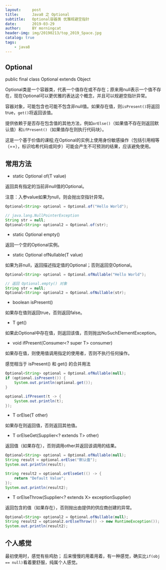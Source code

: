 ```yaml
---
layout:     post
title:      Java8 之 Optional
subtitle:   Optional容器类 优雅规避空指针
date:       2019-03-29
author:     BY morningcat
header-img: img/20190213/top_2019_Space.jpg
catalog: true
tags:
    - java8
---
```


## Optional

public final class Optional<T>
extends Object

Optional<T>类是一个容器类，代表一个值存在或不存在；原来用null表示一个值不存在，现在Optional可以更优雅的表达这个概念，并且可以规避空指针异常。

容器对象，可能包含也可能不包含非null值。如果存在值，则`isPresent()`将返回true，`get()`将返回该值。

提供依赖于是否存在包含值的其他方法，例如`orElse()`（如果值不存在则返回默认值）和`ifPresent()`（如果值存在则执行代码块）。

这是一个基于价值的课程;在Optional的实例上使用身份敏感操作（包括引用相等（==），标识哈希代码或同步）可能会产生不可预测的结果，应该避免使用。

## 常用方法

- static <T> Optional<T>	of(T value)

返回具有指定的当前非null值的Optional。

注意：入参value如果为null，则会抛出空指针异常。

```java
Optional<String> optional = Optional.of("Hello World");

// java.lang.NullPointerException
String str = null;
Optional<String> optional2 = Optional.of(str);
```

- static <T> Optional<T>	empty()

返回一个空的Optional实例。

- static <T> Optional<T>	ofNullable(T value)

如果为非null，返回描述指定值的Optional；否则返回空Optional。

```java
Optional<String> optional = Optional.ofNullable("Hello World");

// 返回 Optional.empty() 对象
String str = null;
Optional<String> optional2 = Optional.ofNullable(str);
```
 
- boolean	isPresent()

如果存在值则返回true，否则返回false。

- T	get()

如果此Optional中存在值，则返回该值，否则抛出NoSuchElementException。

- void	ifPresent(Consumer<? super T> consumer)

如果存在值，则使用值调用指定的使用者，否则不执行任何操作。

感觉相当于 isPresent() 和 get() 的合并用法

```java
Optional<String> optional = Optional.ofNullable(null);
if (optional.isPresent()) {
    System.out.println(optional.get());
}

optional.ifPresent(t -> {
    System.out.println(t);
});
```

- T	orElse(T other)

如果存在则返回值，否则返回其他值。

- T	orElseGet(Supplier<? extends T> other)

返回值（如果存在），否则调用other并返回该调用的结果。

```java
Optional<String> optional = Optional.ofNullable(null);
String result = optional.orElse("默认值");
System.out.println(result);

String result2 = optional.orElseGet(() -> {
    return "Default Value";
});
System.out.println(result2);
```

- <X extends Throwable> T	orElseThrow(Supplier<? extends X> exceptionSupplier)

返回包含的值（如果存在），否则抛出由提供的供应商创建的异常。

```java
Optional<String> optional2 = Optional.ofNullable(null);
String result2 = optional2.orElseThrow(() -> new RuntimeException());
System.out.println(result2);
```
 
 ## 个人感觉
 
 最初使用时，感觉有些鸡肋；
 后来慢慢的用着用着，有一种感觉，确实比`if(obj == null)`看着要舒服，纯属个人感觉。
 
 
















